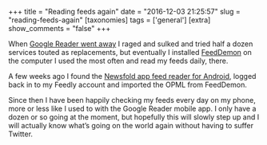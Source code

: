 +++
title = "Reading feeds again"
date = "2016-12-03 21:25:57"
slug = "reading-feeds-again"
[taxonomies]
tags = ['general']
[extra]
show_comments = "false"
+++

When [Google Reader went away](https://www.google.com/reader/about/) I raged and sulked and tried half a dozen services touted as replacements, but eventually I installed [FeedDemon](http://feeddemon.com/) on the computer I used the most often and read my feeds daily, there.

A few weeks ago I found the [Newsfold app feed reader for Android](https://play.google.com/store/apps/details?id=it.mvilla.android.quote), logged back in to my Feedly account and imported the OPML from FeedDemon.

Since then I have been happily checking my feeds every day on my phone, more or less like I used to with the Google Reader mobile app. I only have a dozen or so going at the moment, but hopefully this will slowly step up and I will actually know what’s going on the world again without having to suffer Twitter.

